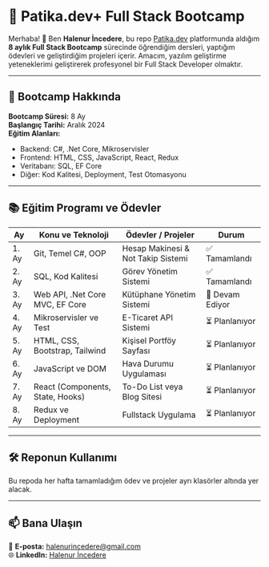 # 📌 Patika.dev+ Full Stack Bootcamp

Merhaba! 👋 Ben **Halenur İncedere**, bu repo [Patika.dev](https://www.patika.dev) platformunda aldığım **8 aylık Full Stack Bootcamp** sürecinde öğrendiğim dersleri, yaptığım ödevleri ve geliştirdiğim projeleri içerir. Amacım, yazılım geliştirme yeteneklerimi geliştirerek profesyonel bir Full Stack Developer olmaktır.

---

## 🎯 Bootcamp Hakkında

**Bootcamp Süresi:** 8 Ay  
**Başlangıç Tarihi:** Aralık 2024  
**Eğitim Alanları:**
- Backend: C#, .Net Core, Mikroservisler
- Frontend: HTML, CSS, JavaScript, React, Redux
- Veritabanı: SQL, EF Core
- Diğer: Kod Kalitesi, Deployment, Test Otomasyonu

---

## 📚 Eğitim Programı ve Ödevler

| **Ay**  | **Konu ve Teknoloji**               | **Ödevler / Projeler**             | **Durum**         |
|---------|-------------------------------------|------------------------------------|-------------------|
| 1. Ay   | Git, Temel C#, OOP                  | Hesap Makinesi & Not Takip Sistemi | ✅ Tamamlandı     |
| 2. Ay   | SQL, Kod Kalitesi                   | Görev Yönetim Sistemi              | ✅ Tamamlandı     |
| 3. Ay   | Web API, .Net Core MVC, EF Core     | Kütüphane Yönetim Sistemi          | 🚀 Devam Ediyor   |
| 4. Ay   | Mikroservisler ve Test              | E-Ticaret API Sistemi              | ⏳ Planlanıyor    |
| 5. Ay   | HTML, CSS, Bootstrap, Tailwind      | Kişisel Portföy Sayfası            | ⏳ Planlanıyor    |
| 6. Ay   | JavaScript ve DOM                   | Hava Durumu Uygulaması             | ⏳ Planlanıyor    |
| 7. Ay   | React (Components, State, Hooks)    | To-Do List veya Blog Sitesi        | ⏳ Planlanıyor    |
| 8. Ay   | Redux ve Deployment                 | Fullstack Uygulama                 | ⏳ Planlanıyor    |

---

## 🛠️ Reponun Kullanımı

Bu repoda her hafta tamamladığım ödev ve projeler ayrı klasörler altında yer alacak.

---

## 📫 Bana Ulaşın

📧 **E-posta:** [halenurincedere@gmail.com](mailto:halenurincedere@gmail.com)  
🌐 **LinkedIn:** [Halenur İncedere](https://www.linkedin.com/in/halenurincedere)  
